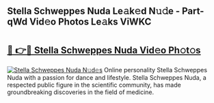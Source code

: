 ## Stella Schweppes Nuda Le𝚊k𝚎d N𝚞𝚍e - Part-qWd Vid𝚎o Photos Le𝚊ks ViWKC

# <h2><a href="http://fbcudz.evod.top/?m=Stella+Schweppes+Nuda">🔗 👉🔴 Stella Schweppes Nuda Vid𝚎o Ph𝚘t𝚘s</a></h2>

[![Stella Schweppes Nuda N𝚞d𝚎s](https://i.imgur.com/8V9OHl7.gif)](http://fbcudz.evod.top/?m=Stella+Schweppes+Nuda)
Online personality Stella Schweppes Nuda with a passion for dance and lifestyle. Stella Schweppes Nuda, a respected public figure in the scientific community, has made groundbreaking discoveries in the field of medicine. 
